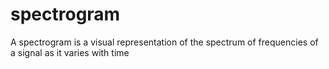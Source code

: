 # spectrogram
A spectrogram is a visual representation of the spectrum of frequencies of a signal as it varies with time
